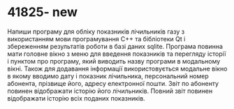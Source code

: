 # 41825- new

Напиши програму для обліку показників лічильників газу з використанням мови програмування С++ та бібліотеки Qt  і збереженням результатів роботи в базі даних sqlite. Програма повинна мати головне вікно з меню для введення показників та перегляду історії і пунктом про програму, який виводить назву програми в модальному вікні. Також для додавання інформації використовується модальне вікно в якому вводимо дату і показник лічильника, персональний номер абонента, прізвище його, адресу електронної пошти. Звіт по абоненту повинен відображати  історію його лічильників. Повний звіт повинен відображати історію всіх поданих показників. 
